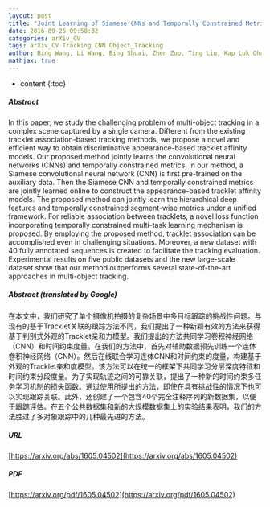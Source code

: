 ```yaml
---
layout: post
title: "Joint Learning of Siamese CNNs and Temporally Constrained Metrics for Tracklet Association"
date: 2016-09-25 09:58:32
categories: arXiv_CV
tags: arXiv_CV Tracking CNN Object_Tracking
author: Bing Wang, Li Wang, Bing Shuai, Zhen Zuo, Ting Liu, Kap Luk Chan, Gang Wang
mathjax: true
---
```


* content
{:toc}

##### Abstract
In this paper, we study the challenging problem of multi-object tracking in a complex scene captured by a single camera. Different from the existing tracklet association-based tracking methods, we propose a novel and efficient way to obtain discriminative appearance-based tracklet affinity models. Our proposed method jointly learns the convolutional neural networks (CNNs) and temporally constrained metrics. In our method, a Siamese convolutional neural network (CNN) is first pre-trained on the auxiliary data. Then the Siamese CNN and temporally constrained metrics are jointly learned online to construct the appearance-based tracklet affinity models. The proposed method can jointly learn the hierarchical deep features and temporally constrained segment-wise metrics under a unified framework. For reliable association between tracklets, a novel loss function incorporating temporally constrained multi-task learning mechanism is proposed. By employing the proposed method, tracklet association can be accomplished even in challenging situations. Moreover, a new dataset with 40 fully annotated sequences is created to facilitate the tracking evaluation. Experimental results on five public datasets and the new large-scale dataset show that our method outperforms several state-of-the-art approaches in multi-object tracking.

##### Abstract (translated by Google)
在本文中，我们研究了单个摄像机拍摄的复杂场景中多目标跟踪的挑战性问题。与现有的基于Tracklet关联的跟踪方法不同，我们提出了一种新颖有效的方法来获得基于判别式外观的Tracklet亲和力模型。我们提出的方法共同学习卷积神经网络（CNN）和时间约束度量。在我们的方法中，首先对辅助数据预先训练一个连体卷积神经网络（CNN）。然后在线联合学习连体CNN和时间约束的度量，构建基于外观的Tracklet亲和度模型。该方法可以在统一的框架下共同学习分层深度特征和时间约束分段度量。为了实现轨迹之间的可靠关联，提出了一种新的时间约束多任务学习机制的损失函数。通过使用所提出的方法，即使在具有挑战性的情况下也可以实现跟踪关联。此外，还创建了一个包含40个完全注释序列的新数据集，以便于跟踪评估。在五个公共数据集和新的大规模数据集上的实验结果表明，我们的方法胜过了多对象跟踪中的几种最先进的方法。

##### URL
[https://arxiv.org/abs/1605.04502](https://arxiv.org/abs/1605.04502)

##### PDF
[https://arxiv.org/pdf/1605.04502](https://arxiv.org/pdf/1605.04502)


